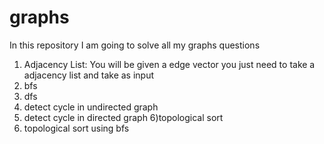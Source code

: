 # graphs
In this repository I am  going to solve all my graphs questions
1) Adjacency List: You will be given a edge vector you just need to take a adjacency list and take as input
2) bfs
3) dfs
4) detect cycle in undirected graph
5) detect cycle in directed graph
6)topological  sort
7) topological sort using bfs
